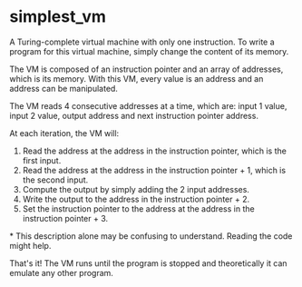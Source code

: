 # simplest_vm
A Turing-complete virtual machine with only one instruction. To write a program for this virtual machine, simply change the content of its memory.

The VM is composed of an instruction pointer and an array of addresses, which is its memory. With this VM, every value is an address and an address can be manipulated.

The VM reads 4 consecutive addresses at a time, which are: input 1 value, input 2 value, output address and next instruction pointer address.

At each iteration, the VM will:
1. Read the address at the address in the instruction pointer, which is the first input.
2. Read the address at the address in the instruction pointer + 1, which is the second input.
3. Compute the output by simply adding the 2 input addresses.
4. Write the output to the address in the instruction pointer + 2.
5. Set the instruction pointer to the address at the address in the instruction pointer + 3.

\* This description alone may be confusing to understand. Reading the code might help.

That's it! The VM runs until the program is stopped and theoretically it can emulate any other program.
